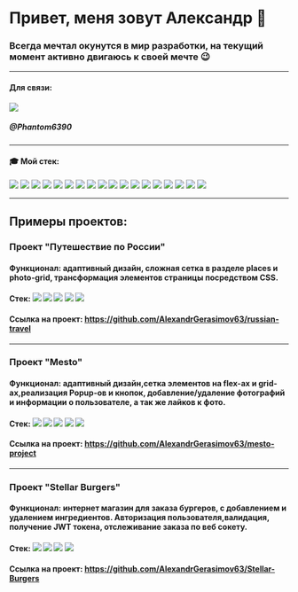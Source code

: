 # Привет, меня зовут Александр 👋 #

### Всегда мечтал окунутся в мир разработки, на текущий момент активно двигаюсь к своей мечте 😉 ###
***
#### Для связи: 
[<img src="https://img.shields.io/badge/telegram-black?style=for-the-badge&logo=telegram&logoColor=26A5E4"/>](https://t.me/Phantom6390) 
##### @Phantom6390
***
#### 🎓 Мой стек:

<img src="https://img.shields.io/badge/HTML-black?style=for-the-badge&logo=HTML5&logoColor=red"/> <img src="https://img.shields.io/badge/CSS3-black?style=for-the-badge&logo=CSS3&logoColor=blue"/> <img src="https://img.shields.io/badge/BEM-black?style=for-the-badge&logo=bem&logoColor=orange"/> <img src="https://img.shields.io/badge/JavaScript-black?style=for-the-badge&logo=javascript&logoColor=yellow"/> <img src="https://img.shields.io/badge/TypeScript-black?style=for-the-badge&logo=typescript&logoColor=blue"/> <img src="https://img.shields.io/badge/React-black?style=for-the-badge&logo=react&logoColor=61DAFB"/> <img src="https://img.shields.io/badge/Redux-black?style=for-the-badge&logo=redux&logoColor=764ABC"/>  <img src="https://img.shields.io/badge/cypress-black?style=for-the-badge&logo=cypress&logoColor=green"/> <img src="https://img.shields.io/badge/jest-black?style=for-the-badge&logo=jest&logoColor=C21325"/> <img src="https://img.shields.io/badge/node.js-black?style=for-the-badge&logo=nodedotjs&logoColor=339933"/> <img src="https://img.shields.io/badge/express-black?style=for-the-badge&logo=express&logoColor=blue"/> <img src="https://img.shields.io/badge/nest.js-black?style=for-the-badge&logo=nestjs&logoColor=E0234E"/> <img src="https://img.shields.io/badge/mongodb-black?style=for-the-badge&logo=mongodb&logoColor=47A248"/> <img src="https://img.shields.io/badge/mongoose-black?style=for-the-badge&logo=mongoose&logoColor=880000"/> <img src="https://img.shields.io/badge/postgresql-black?style=for-the-badge&logo=postgresql&logoColor=4169E1"/> <img src="https://img.shields.io/badge/postman-black?style=for-the-badge&logo=postman&logoColor=FF6C37"/> <img src="https://img.shields.io/badge/insomnia-black?style=for-the-badge&logo=insomnia&logoColor=4000BF"/> <img src="https://img.shields.io/badge/Figma-black?style=for-the-badge&logo=figma&logoColor=F24E1E"/>

***
## Примеры проектов:

### Проект "Путешествие по России"<br>

#### Функционал: адаптивный дизайн, сложная сетка в разделе places и photo-grid, трансформация элементов страницы посредством CSS.<br>
#### Стек:  <img src="https://img.shields.io/badge/HTML-black?style=for-the-badge&logo=HTML5&logoColor=red"/> <img src="https://img.shields.io/badge/CSS3-black?style=for-the-badge&logo=CSS3&logoColor=blue"/> <img src="https://img.shields.io/badge/BEM-black?style=for-the-badge&logo=bem&logoColor=orange"/> <img src="https://img.shields.io/badge/JavaScript-black?style=for-the-badge&logo=javascript&logoColor=yellow"/> <img src="https://img.shields.io/badge/Figma-black?style=for-the-badge&logo=figma&logoColor=F24E1E"/>
#### Ссылка на проект: https://github.com/AlexandrGerasimov63/russian-travel

---

### Проект "Mesto"
#### Функционал: адаптивный дизайн,сетка элементов на flex-ах и grid-ах,реализация Popup-ов и кнопок, добавление/удаление фотографий и информации о пользователе, а так же лайков к фото.
#### Стек:  <img src="https://img.shields.io/badge/HTML-black?style=for-the-badge&logo=HTML5&logoColor=red"/> <img src="https://img.shields.io/badge/CSS3-black?style=for-the-badge&logo=CSS3&logoColor=blue"/> <img src="https://img.shields.io/badge/BEM-black?style=for-the-badge&logo=bem&logoColor=orange"/> <img src="https://img.shields.io/badge/JavaScript-black?style=for-the-badge&logo=javascript&logoColor=yellow"/> <img src="https://img.shields.io/badge/Figma-black?style=for-the-badge&logo=figma&logoColor=F24E1E"/>
#### Ссылка на проект: https://github.com/AlexandrGerasimov63/mesto-project

---

### Проект "Stellar Burgers"
#### Функционал: интернет магазин для заказа бургеров, с добавлением и удалением ингредиентов. Авторизация пользователя,валидация, получение JWT токена, отслеживание заказа по веб сокету.
#### Стек: <img src="https://img.shields.io/badge/TypeScript-black?style=for-the-badge&logo=typescript&logoColor=blue"/> <img src="https://img.shields.io/badge/React-black?style=for-the-badge&logo=react&logoColor=61DAFB"/> <img src="https://img.shields.io/badge/Redux-black?style=for-the-badge&logo=redux&logoColor=764ABC"/> <img src="https://img.shields.io/badge/Figma-black?style=for-the-badge&logo=figma&logoColor=F24E1E"/>
#### Ссылка на проект: https://github.com/AlexandrGerasimov63/Stellar-Burgers
<!--
**AlexandrGerasimov63/AlexandrGerasimov63** is a ✨ _special_ ✨ repository because its `README.md` (this file) appears on your GitHub profile.

Here are some ideas to get you started:

- 🔭 I’m currently working on ...
- 🌱 I’m currently learning ...
- 👯 I’m looking to collaborate on ...
- 🤔 I’m looking for help with ...
- 💬 Ask me about ...
- 📫 How to reach me: ...
- 😄 Pronouns: ...
- ⚡ Fun fact: ...
-->
